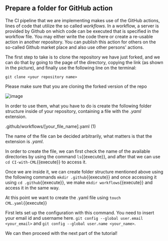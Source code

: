 ## Prepare a folder for GitHub action

The CI pipeline that we are implementing makes use of the GitHub actions, lines of code that utilize the so called *workflows*. In a workflow, a server is provided by Github on which code can be executed that is specified in the workflow file. You may either write the code there or create a re-usable action in another repository. You can publish this action for others on the so-called Github market place and also use other persons' actions.

The first step to take is to clone the repository we have just forked, and we can do that by going to the page of the directory, copying the link (as shown in the picture), and finally use the following line on the terminal:

`git clone <your repository name>`

Please make sure that you are cloning the forked version of the repo

![image](https://user-images.githubusercontent.com/63954877/168800397-afd2079c-834d-466c-97ed-72183c833792.png)

In order to use them, what you have to do is create the following folder structure inside of your repository, containing a file with the *.yaml* extension.

.github/workflows/[your_file_name].yaml (1) 

The name of the file can be decided arbitrarily, what matters is that the extension is *.yaml*.

In order to create the file, we can first check the name of the available directories by using the command `ls`{{execute}}, and after that we can use `cd CI-with-CML`{{execute}} to access it.

Once we are inside it, we can create folder structure mentioned above using the following commands `mkdir .github`{{execute}} and once accessing it using `cd .github`{{execute}}, we make `mkdir workflows`{{execute}} and access it in the same way.

At this point we want to create the .yaml file using `touch CML.yaml`{{execute}}

First lets set up the configuration with this command. You need to insert your email id and username here. 
`git config --global user.email <your_email>` and `git config --global user.name <your_name>`.





We can then proceed with the next part of the tutorial!
